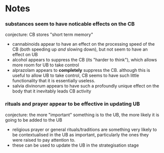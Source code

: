# Notes

### substances seem to have noticable effects on the CB
conjecture: CB stores "short term memory"
  - cannabinoids appear to have an effect on the 
    processing speed of the CB (both speeding up _and_ slowing down),
    but not seem to have an effect on UB
  - alcohol appears to suppress the CB (its "harder to think"),
    which allows more room for UB to take control
  - alprazolam appears to **completely** suppress the CB. although this
    is useful to allow UB to take control, CB seems to have such little
    functionality that it is essentially useless.
  - salvia divinorum appears to have such a profoundly unique
    effect on the body that it inevitably leads CB activity

### rituals and prayer appear to be effective in updating UB
conjecture: the more "important" something is to the UB, the more likely
it is going to be added to the UB
  - religious prayer or general rituals/traditions are 
    something very likely to be contextualised in the UB as important,
    particularly the ones they were raised to pay attention to.
  - these can be used to update the UB in the strategisation stage
